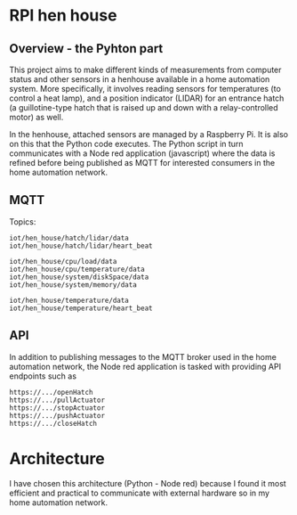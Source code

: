 # RPI hen house
## Overview - the Pyhton part
This project aims to make different kinds of measurements from computer status and other sensors in a henhouse available in a home automation system. More specifically, it involves reading sensors for temperatures (to control a heat lamp), and a position indicator (LIDAR) for an entrance hatch (a guillotine-type hatch that is raised up and down with a relay-controlled motor) as well.

In the henhouse, attached sensors are managed by a Raspberry Pi. It is also on this that the Python code executes. The Python script in turn communicates with a Node red application (javascript) where the data is refined before being published as MQTT for interested consumers in the home automation network. 

## MQTT
Topics:
```
iot/hen_house/hatch/lidar/data
iot/hen_house/hatch/lidar/heart_beat

iot/hen_house/cpu/load/data
iot/hen_house/cpu/temperature/data
iot/hen_house/system/diskSpace/data
iot/hen_house/system/memory/data

iot/hen_house/temperature/data
iot/hen_house/temperature/heart_beat
```

## API
In addition to publishing messages to the MQTT broker used in the home automation network, the Node red application is tasked with providing API endpoints such as
```
https://.../openHatch
https://.../pullActuator
https://.../stopActuator
https://.../pushActuator
https://.../closeHatch
```

# Architecture
I have chosen this architecture (Python - Node red) because I found it most efficient and practical to communicate with external hardware so in my home automation network.
